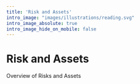 ```yaml
---
title: 'Risk and Assets'
intro_image: "images/illustrations/reading.svg"
intro_image_absolute: true
intro_image_hide_on_mobile: false
---
```


# Risk and Assets

Overview of Risks and Assets